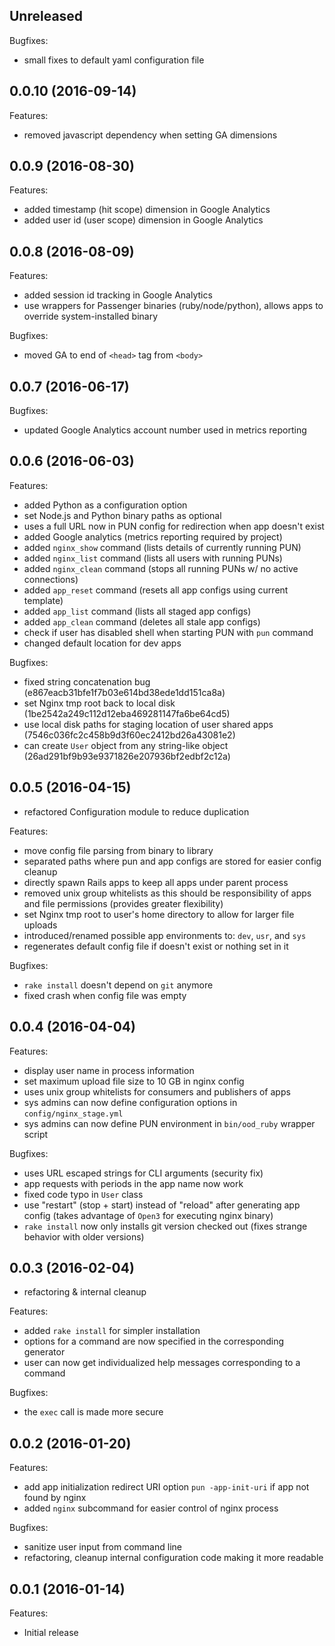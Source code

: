 ## Unreleased

Bugfixes:

  - small fixes to default yaml configuration file

## 0.0.10 (2016-09-14)

Features:

  - removed javascript dependency when setting GA dimensions

## 0.0.9 (2016-08-30)

Features:

  - added timestamp (hit scope) dimension in Google Analytics
  - added user id (user scope) dimension in Google Analytics

## 0.0.8 (2016-08-09)

Features:

  - added session id tracking in Google Analytics
  - use wrappers for Passenger binaries (ruby/node/python), allows apps to
    override system-installed binary

Bugfixes:

  - moved GA to end of `<head>` tag from `<body>`

## 0.0.7 (2016-06-17)

Bugfixes:

  - updated Google Analytics account number used in metrics reporting

## 0.0.6 (2016-06-03)

Features:

  - added Python as a configuration option
  - set Node.js and Python binary paths as optional
  - uses a full URL now in PUN config for redirection when app doesn't exist
  - added Google analytics (metrics reporting required by project)
  - added `nginx_show` command (lists details of currently running PUN)
  - added `nginx_list` command (lists all users with running PUNs)
  - added `nginx_clean` command (stops all running PUNs w/ no active connections)
  - added `app_reset` command (resets all app configs using current template)
  - added `app_list` command (lists all staged app configs)
  - added `app_clean` command (deletes all stale app configs)
  - check if user has disabled shell when starting PUN with `pun` command
  - changed default location for dev apps

Bugfixes:

  - fixed string concatenation bug (e867eacb31bfe1f7b03e614bd38ede1dd151ca8a)
  - set Nginx tmp root back to local disk (1be2542a249c112d12eba469281147fa6be64cd5)
  - use local disk paths for staging location of user shared apps (7546c036fc2c458b9d3f60ec2412bd26a43081e2)
  - can create `User` object from any string-like object (26ad291bf9b93e9371826e207936bf2edbf2c12a)


## 0.0.5 (2016-04-15)

  - refactored Configuration module to reduce duplication

Features:

  - move config file parsing from binary to library
  - separated paths where pun and app configs are stored for easier config
    cleanup
  - directly spawn Rails apps to keep all apps under parent process
  - removed unix group whitelists as this should be responsibility of apps and
    file permissions (provides greater flexibility)
  - set Nginx tmp root to user's home directory to allow for larger file
    uploads
  - introduced/renamed possible app environments to: `dev`, `usr`, and `sys`
  - regenerates default config file if doesn't exist or nothing set in it

Bugfixes:

  - `rake install` doesn't depend on `git` anymore
  - fixed crash when config file was empty

## 0.0.4 (2016-04-04)

Features:

  - display user name in process information
  - set maximum upload file size to 10 GB in nginx config
  - uses unix group whitelists for consumers and publishers of apps
  - sys admins can now define configuration options in `config/nginx_stage.yml`
  - sys admins can now define PUN environment in `bin/ood_ruby` wrapper script

Bugfixes:

  - uses URL escaped strings for CLI arguments (security fix)
  - app requests with periods in the app name now work
  - fixed code typo in `User` class
  - use "restart" (stop + start) instead of "reload" after generating app
    config (takes advantage of `Open3` for executing nginx binary)
  - `rake install` now only installs git version checked out (fixes strange
    behavior with older versions)

## 0.0.3 (2016-02-04)

  - refactoring & internal cleanup

Features:

  - added `rake install` for simpler installation
  - options for a command are now specified in the corresponding generator
  - user can now get individualized help messages corresponding to a command

Bugfixes:

  - the `exec` call is made more secure

## 0.0.2 (2016-01-20)

Features:

  - add app initialization redirect URI option `pun -app-init-uri` if app not
    found by nginx
  - added `nginx` subcommand for easier control of nginx process

Bugfixes:

  - sanitize user input from command line
  - refactoring, cleanup internal configuration code making it more readable

## 0.0.1 (2016-01-14)

Features:

  - Initial release
